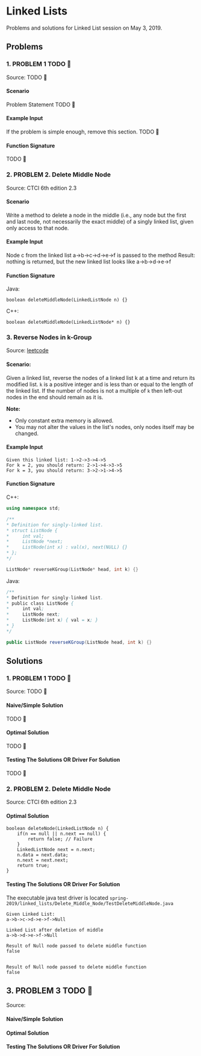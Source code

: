 # Linked Lists

Problems and solutions for Linked List session on May 3, 2019.

## Problems

### 1. PROBLEM 1 TODO :bug:

Source: TODO :bug:

#### Scenario

Problem Statement TODO :bug:

#### Example Input

If the problem is simple enough, remove this section. TODO :bug:

#### Function Signature

TODO :bug:

### 2. PROBLEM 2. Delete Middle Node

Source: CTCI 6th edition 2.3

#### Scenario

Write a method to delete a node in the middle (i.e., any node but the first and last node,
not necessarily the exact middle) of a singly linked list, given only access to that node.

#### Example Input

Node c from the linked list a->b->c->d->e->f is passed to the method
Result: nothing is returned, but the new linked list looks like a->b->d->e->f

#### Function Signature

Java:

```
boolean deleteMiddleNode(LinkedListNode n) {}
```

C++:

```
boolean deleteMiddleNode(LinkedListNode* n) {}
```

### 3. Reverse Nodes in k-Group

Source: [leetcode](https://leetcode.com/problems/reverse-nodes-in-k-group/)

#### Scenario:

Given a linked list, reverse the nodes of a linked list k at a time and return its modified list.
`k` is a positive integer and is less than or equal to the length of the linked list. If the number of nodes is not a multiple of `k`  then left-out nodes in the end should remain as it is.

**Note:**
* Only constant extra memory is allowed.
* You may not alter the values in the list's nodes, only nodes itself may be changed.

#### Example Input

```
Given this linked list: 1->2->3->4->5
For k = 2, you should return: 2->1->4->3->5
For k = 3, you should return: 3->2->1->4->5
```
#### Function Signature

C++:

```c++
using namespace std;

/**
* Definition for singly-linked list.
* struct ListNode {
*     int val;
*     ListNode *next;
*     ListNode(int x) : val(x), next(NULL) {}
* };
*/

ListNode* reverseKGroup(ListNode* head, int k) {}
```

Java:

```java
/**
* Definition for singly-linked list.
* public class ListNode {
*     int val;
*     ListNode next;
*     ListNode(int x) { val = x; }
* }
*/

public ListNode reverseKGroup(ListNode head, int k) {}
```

## Solutions

### 1. PROBLEM 1 TODO :bug:

Source: TODO :bug:

#### Naive/Simple Solution

TODO :bug:

#### Optimal Solution

TODO :bug:

#### Testing The Solutions OR Driver For Solution

TODO :bug:

### 2. PROBLEM 2. Delete Middle Node

Source: CTCI 6th edition 2.3

#### Optimal Solution

```
boolean deleteNode(LinkedListNode n) {
    if(n == null || n.next == null) {
        return false; // Failure
    }
    LinkedListNode next = n.next;
    n.data = next.data;
    n.next = next.next;
    return true;
}
```

#### Testing The Solutions OR Driver For Solution
The executable java test driver is located `spring-2019/linked_lists/Delete_Middle_Node/TestDeleteMiddleNode.java`

```
Given Linked List:
a->b->c->d->e->f->Null

Linked List after deletion of middle
a->b->d->e->f->Null

Result of Null node passed to delete middle function
false


Result of Null node passed to delete middle function
false
```

## 3. PROBLEM 3 TODO :bug:

Source: 

#### Naive/Simple Solution 



#### Optimal Solution


#### Testing The Solutions OR Driver For Solution




